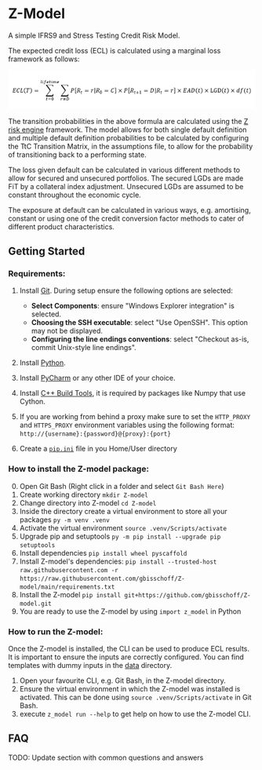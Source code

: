 # Z-Model

A simple IFRS9 and Stress Testing Credit Risk Model.

The expected credit loss (ECL) is calculated using a marginal loss framework as follows:

![ECL Formula](./img/ECL-formula.png)

The transition probabilities in the above formula are calculated using the 
[Z risk engine](https://www.z-riskengine.com/media/1032/a-one-parameter-representation-of-credit-risk-and-transition-matrices.pdf) 
framework. The model allows for both single default definition and multiple default definition probabilities to be 
calculated by configuring the TtC Transition Matrix, in the assumptions file, to allow for the probability of 
transitioning back to a performing state.

The loss given default can be calculated in various different methods to allow for secured and unsecured portfolios. The
secured LGDs are made FiT by a collateral index adjustment. Unsecured LGDs are assumed to be constant throughout
the economic cycle.

The exposure at default can be calculated in various ways, e.g. amortising, constant or using one of the credit 
conversion factor methods to cater of different product characteristics. 

## Getting Started
### Requirements:
1. Install [Git](https://git-scm.com/download/win).
    During setup ensure the following options are selected:
    - **Select Components**: ensure "Windows Explorer integration" is selected.
	- **Choosing the SSH executable**: select "Use OpenSSH".  This option may not be displayed.  
	- **Configuring the line endings conventions**: select "Checkout as-is, commit Unix-style line endings".

2. Install [Python](https://www.python.org/downloads/windows/).
3. Install [PyCharm](https://www.jetbrains.com/pycharm/download/#section=windows) or any other IDE of your choice.
4. Install [C++ Build Tools](https://wiki.python.org/moin/WindowsCompilers), it is required by packages like Numpy that use Cython.
5. If you are working from behind a proxy make sure to set the `HTTP_PROXY` and `HTTPS_PROXY` environment variables using the following format:
    `http://{username}:{password}@{proxy}:{port}`
6. Create a [`pip.ini`](./pip.ini) file in you Home/User directory 

### How to install the Z-model package:
0. Open Git Bash (Right click in a folder and select `Git Bash Here`)
1. Create working directory `mkdir Z-model`
2. Change directory into Z-model `cd Z-model`
3. Inside the directory create a virtual environment to store all your packages `py -m venv .venv`
4. Activate the virtual environment `source .venv/Scripts/activate`
5. Upgrade pip and setuptools `py -m pip install --upgrade pip setuptools`
6. Install dependencies `pip install wheel pyscaffold`
7. Install Z-model's dependencies:
   `pip install --trusted-host raw.githubusercontent.com -r https://raw.githubusercontent.com/gbisschoff/Z-model/main/requirements.txt`
8. Install the Z-model `pip install git+https://github.com/gbisschoff/Z-model.git`
9. You are ready to use the Z-model by using `import z_model` in Python

### How to run the Z-model:

Once the Z-model is installed, the CLI can be used to produce ECL results.
It is important to ensure the inputs are correctly configured. You can find templates with dummy inputs in 
the [data](./data) directory.

1. Open your favourite CLI, e.g. Git Bash, in the Z-model directory.
2. Ensure the virtual environment in which the Z-model was installed is activated. 
   This can be done using `source .venv/Scripts/activate` in Git Bash.
3. execute `z_model run --help` to get help on how to use the Z-model CLI.

## FAQ
TODO: Update section with common questions and answers
